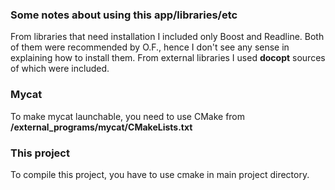 ### Some notes about using this app/libraries/etc

From libraries that need installation I included only Boost and Readline. Both of them were 
recommended by O.F., hence I don't see any sense in explaining how to install them. From external libraries 
I used **docopt** sources of which were included.

### Mycat

To make mycat launchable, you need to use CMake from **/external_programs/mycat/CMakeLists.txt**

### This project 

To compile this project, you have to use cmake in main project directory.